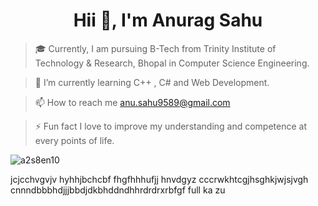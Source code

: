 <h1 align="center">Hii 👋, I'm Anurag Sahu</h1>

> 🎓 Currently, I am pursuing B-Tech from Trinity Institute of Technology & Research, Bhopal in Computer Science Engineering.
 
> 🌱 I’m currently learning C++ , C#  and  Web Development.

> 📫 How to reach me anu.sahu9589@gmail.com

> ⚡️ Fun fact I love to improve my understanding and competence at every points of life.

<p><img align="center" src="https://github-readme-streak-stats.herokuapp.com/?user=a2s8en10&" alt="a2s8en10" /></ph>

jcjcchvgvjv
hyhhjbchcbf
fhgfhhhufjj hnvdgyz cccrwkhtcgjhsghkjwjsjvgh
cnnndbbbhdjjjbbdjdkbhddndhhrdrdrxrbfgf full ka zu